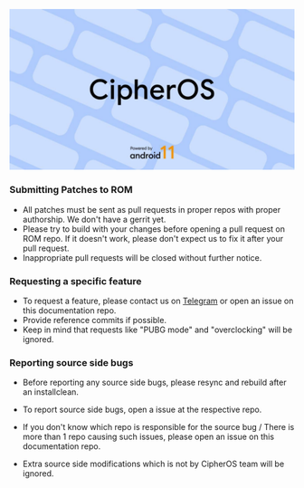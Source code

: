 ![banner](.github/banner.png)

### Submitting Patches to ROM #### 

- All patches must be sent as pull requests in proper repos with proper authorship. We don't have a gerrit yet.
- Please try to build with your changes before opening a pull request on ROM repo. If it doesn't work, please don't expect us to fix it after your pull request.
- Inappropriate pull requests will be closed without further notice.

### Requesting a specific feature #### 

- To request a feature, please contact us on [Telegram](https://t.me/CipherOS_Chat) or open an issue on this documentation repo. 
- Provide reference commits if possible.
- Keep in mind that requests like "PUBG mode" and "overclocking"  will be ignored.

### Reporting source side bugs ###

- Before reporting any source side bugs, please resync and rebuild after an installclean.
- To report source side bugs, open a issue at the respective repo.

- If you don't know which repo is responsible for the source bug / There is more than 1 repo causing such issues, please open an issue on this documentation repo.
- Extra source side modifications which is not by CipherOS team will be ignored.